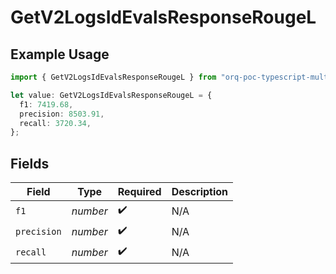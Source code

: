 # GetV2LogsIdEvalsResponseRougeL

## Example Usage

```typescript
import { GetV2LogsIdEvalsResponseRougeL } from "orq-poc-typescript-multi-env-version/models/operations";

let value: GetV2LogsIdEvalsResponseRougeL = {
  f1: 7419.68,
  precision: 8503.91,
  recall: 3720.34,
};
```

## Fields

| Field              | Type               | Required           | Description        |
| ------------------ | ------------------ | ------------------ | ------------------ |
| `f1`               | *number*           | :heavy_check_mark: | N/A                |
| `precision`        | *number*           | :heavy_check_mark: | N/A                |
| `recall`           | *number*           | :heavy_check_mark: | N/A                |